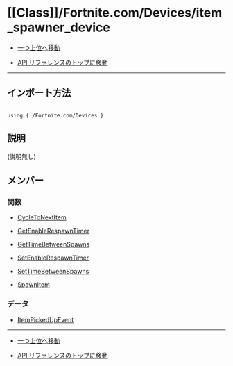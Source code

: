 # [[Class]]/Fortnite.com/Devices/item_spawner_device

- [一つ上位へ移動](../main.md)

- [API リファレンスのトップに移動](/main.md)

---

## インポート方法

```verse

using { /Fortnite.com/Devices }

```

## 説明

(説明無し)

## メンバー

### 関数

- [CycleToNextItem](./F_CycleToNextItem/main.md)

- [GetEnableRespawnTimer](./F_GetEnableRespawnTimer/main.md)

- [GetTimeBetweenSpawns](./F_GetTimeBetweenSpawns/main.md)

- [SetEnableRespawnTimer](./F_SetEnableRespawnTimer/main.md)

- [SetTimeBetweenSpawns](./F_SetTimeBetweenSpawns/main.md)

- [SpawnItem](./F_SpawnItem/main.md)

### データ

- [ItemPickedUpEvent](./D_ItemPickedUpEvent/main.md)

---

- [一つ上位へ移動](../main.md)

- [API リファレンスのトップに移動](/main.md)
